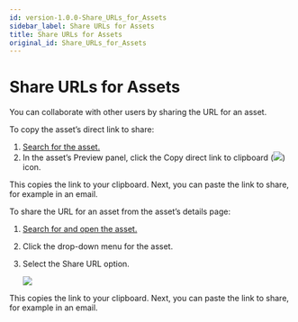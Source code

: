 ```yaml
---
id: version-1.0.0-Share_URLs_for_Assets
sidebar_label: Share URLs for Assets
title: Share URLs for Assets
original_id: Share_URLs_for_Assets
---
```


# Share URLs for Assets

You can collaborate with other users by sharing the URL for an asset.

To copy the asset’s direct link to share:

1.  [Search for the asset.](Enhanced_Search.md)
2.  In the asset’s Preview panel, click the Copy direct link to
    clipboard (![](Resources/Images/copy_direct_link.png)) icon.

This copies the link to your clipboard. Next, you can paste the link to
share, for example in an email.

To share the URL for an asset from the asset’s details page:

1.  [Search for and open the asset.](Enhanced_Search.md)

2.  Click the drop-down menu for the asset.

3.  Select the Share URL option.
    
    ![](Resources/Images/share_url.png)

This copies the link to your clipboard. Next, you can paste the link to
share, for example in an email.
